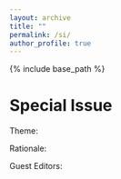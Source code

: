 ```yaml
---
layout: archive
title: ""
permalink: /si/
author_profile: true
---
```

{% include base_path %}

Special Issue
=

Theme:


Rationale:


Guest Editors:

